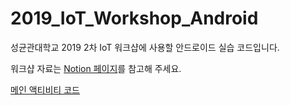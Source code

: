 # 2019_IoT_Workshop_Android
성균관대학교 2019 2차 IoT 워크샵에 사용할 안드로이드 실습 코드입니다.

워크샵 자료는 [Notion 페이지](https://www.notion.so/devquint/2019-2-IoT-647dda90cde641eab62d848fe0891a58)를 참고해 주세요.

[메인 액티비티 코드](https://github.com/devquint/2019_IoT_Workshop_Android/blob/master/Practice/app/src/main/java/edu/skku/cs/iot_workshop/MainActivity.kt)
